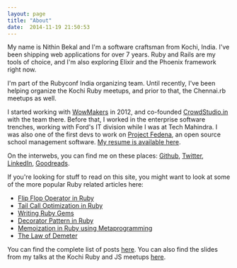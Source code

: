 ```yaml
---
layout: page
title: "About"
date:  2014-11-19 21:50:53
---
```


My name is Nithin Bekal and
I'm a software craftsman from Kochi, India.
I've been shipping web applications for over 7 years.
Ruby and Rails are my tools of choice,
and I'm also exploring Elixir and the Phoenix framework right now.

I'm part of the Rubyconf India organizing team.
Until recently, I've been helping organize the Kochi Ruby meetups,
and prior to that, the Chennai.rb meetups as well.

I started working with [WowMakers](http://www.wowmakers.com/) in 2012,
and co-founded [CrowdStudio.in](https://www.crowdstudio.in/) with the team there.
Before that, I worked in the enterprise software trenches,
working with Ford's IT division while I was at Tech Mahindra.
I was also one of the first devs to work on
[Project Fedena](http://projectfedena.org),
an open source school management software.
[My resume is available here](/resume).

On the interwebs, you can find me on these places:
[Github](http://github.com/nithinbekal),
[Twitter](http://twitter.com/nithinbekal),
[LinkedIn](https://www.linkedin.com/in/nithinbekal),
[Goodreads](https://www.goodreads.com/user/show/1059476-nithin-bekal).

If you're looking for stuff to read on this site,
you might want to look at some of the more popular Ruby related articles here:

- [Flip Flop Operator in Ruby](/posts/ruby-flip-flop)
- [Tail Call Optimization in Ruby](/posts/ruby-tco)
- [Writing Ruby Gems](/posts/writing-gems)
- [Decorator Pattern in Ruby](/posts/ruby-decorators)
- [Memoization in Ruby using Metaprogramming](/posts/ruby-memoization)
- [The Law of Demeter](/posts/demeter)

You can find the complete list of posts [here](/).
You can also find the slides from my talks at the Kochi Ruby and JS meetups [here](/slides/).
